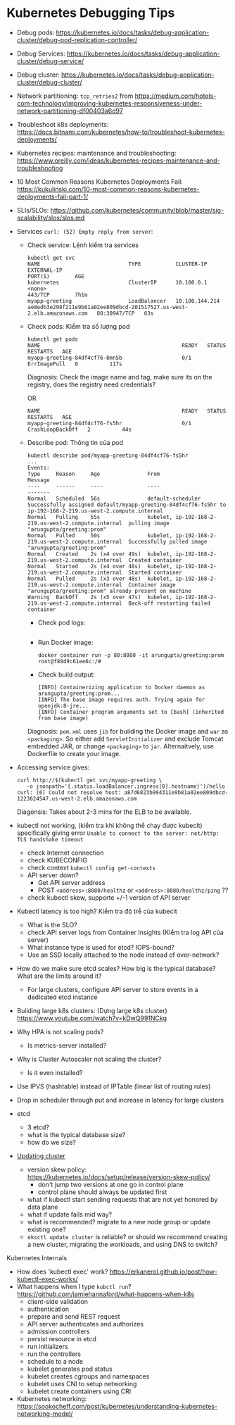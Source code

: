 # Kubernetes Debugging Tips

- Debug pods: https://kubernetes.io/docs/tasks/debug-application-cluster/debug-pod-replication-controller/
- Debug Services: https://kubernetes.io/docs/tasks/debug-application-cluster/debug-service/
- Debug cluster: https://kubernetes.io/docs/tasks/debug-application-cluster/debug-cluster/
- Network partitioning: `tcp_retries2` from https://medium.com/hotels-com-technology/improving-kubernetes-responsiveness-under-network-partitioning-df00403a6d97
- Troubleshoot k8s deployments: https://docs.bitnami.com/kubernetes/how-to/troubleshoot-kubernetes-deployments/
- Kubernetes recipes: maintenance and troubleshooting: https://www.oreilly.com/ideas/kubernetes-recipes-maintenance-and-troubleshooting
- 10 Most Common Reasons Kubernetes Deployments Fail: https://kukulinski.com/10-most-common-reasons-kubernetes-deployments-fail-part-1/
- SLIs/SLOs: https://github.com/kubernetes/community/blob/master/sig-scalability/slos/slos.md
- Services `curl: (52) Empty reply from server`:
  - Check service: Lệnh kiểm tra services

    ```
    kubectl get svc
    NAME                            TYPE           CLUSTER-IP       EXTERNAL-IP                                                              PORT(S)        AGE
    kubernetes                      ClusterIP      10.100.0.1       <none>                                                                   443/TCP        7h1m
    myapp-greeting                  LoadBalancer   10.100.144.214   ae8edb3e298f211e9b81a02ee809dbcd-201517527.us-west-2.elb.amazonaws.com   80:30947/TCP   63s
    ```

  - Check pods: Kiểm tra số lượng pod

    ```
    kubectl get pods
    NAME                                             READY   STATUS         RESTARTS   AGE
    myapp-greeting-84df4cf76-8mn5b                   0/1     ErrImagePull   0          117s
    ```

    Diagnosis: Check the image name and tag, make sure its on the registry, does the registry need credentials?

    OR

    ```
    NAME                                             READY   STATUS             RESTARTS   AGE
    myapp-greeting-84df4cf76-fs5hr                   0/1     CrashLoopBackOff   2          44s
    ```

  - Describe pod: Thông tin của pod

    ```
    kubectl describe pod/myapp-greeting-84df4cf76-fs5hr
    ...
    Events:
    Type     Reason     Age               From                                                  Message
    ----     ------     ----              ----                                                  -------
    Normal   Scheduled  56s               default-scheduler                                     Successfully assigned default/myapp-greeting-84df4cf76-fs5hr to ip-192-168-2-219.us-west-2.compute.internal
    Normal   Pulling    55s               kubelet, ip-192-168-2-219.us-west-2.compute.internal  pulling image "arungupta/greeting:prom"
    Normal   Pulled     50s               kubelet, ip-192-168-2-219.us-west-2.compute.internal  Successfully pulled image "arungupta/greeting:prom"
    Normal   Created    2s (x4 over 49s)  kubelet, ip-192-168-2-219.us-west-2.compute.internal  Created container
    Normal   Started    2s (x4 over 48s)  kubelet, ip-192-168-2-219.us-west-2.compute.internal  Started container
    Normal   Pulled     2s (x3 over 48s)  kubelet, ip-192-168-2-219.us-west-2.compute.internal  Container image "arungupta/greeting:prom" already present on machine
    Warning  BackOff    2s (x5 over 47s)  kubelet, ip-192-168-2-219.us-west-2.compute.internal  Back-off restarting failed container
    ```

    - Check pod logs:

      ```
      ```

    - Run Docker image: 

      ```
      docker container run -p 80:8080 -it arungupta/greeting:prom
      root@f88d9c61ee6c:/# 
      ```

    - Check build output:

      ```
      [INFO] Containerizing application to Docker daemon as arungupta/greeting:prom...
      [INFO] The base image requires auth. Trying again for openjdk:8-jre...
      [INFO] Container program arguments set to [bash] (inherited from base image)
      ```

    Diagnosis: `pom.xml` uses `jib` for building the Docker image and `war` as `<packaging>`. So either add `ServletInitializer` and exclude Tomcat embedded JAR, or change `<packaging>` to `jar`. Alternaitvely, use Dockerfile to create your image.

- Accessing service gives:

  ```
  curl http://$(kubectl get svc/myapp-greeting \
     -o jsonpath='{.status.loadBalancer.ingress[0].hostname}')/hello
  curl: (6) Could not resolve host: a87d6823b994311e9b81a02ee809dbcd-1223624547.us-west-2.elb.amazonaws.com
  ```

  Diagonsis: Takes about 2-3 mins for the ELB to be available.

- kubectl not working, (kiểm tra khi không thể chạy được kubeclt) specifically giving error `Unable to connect to the server: net/http: TLS handshake timeout`
  - check Internet connection
  - check KUBECONFIG
  - check context `kubectl config get-contexts`
  - API server down?
    - Get API server address
    - POST `<address>:8080/healthz` or `<address>:8080/healthz/ping` ??
  - check kubectl skew, supporte +/-1 version of API server
- Kubectl latency is too high? Kiểm tra độ trễ của kubeclt
  - What is the SLO?
  - check API server logs from Container Insights (Kiểm tra log API của server)
  - What instance type is used for etcd? IOPS-bound?
  - Use an SSD locally attached to the node instead of over-network?
- How do we make sure etcd scales? How big is the typical database? What are the limits around it?
  - For large clusters, configure API server to store events in a dedicated etcd instance
- Building large k8s clusters: (Dựng large k8s cluster) https://www.youtube.com/watch?v=kDwQ991NCkg
- Why HPA is not scaling pods? 
  - Is metrics-server installed?
- Why is Cluster Autoscaler not scaling the cluster?
  - Is it even installed? 
- Use IPVS (hashtable) instead of IPTable (linear list of routing rules)
- Drop in scheduler through put and increase in latency for large clusters
- etcd
  - 3 etcd?
  - what is the typical database size?
  - how do we size?
- [Updating cluster](http://arun-gupta.github.io/update-eks-cluster/)
  - version skew policy: https://kubernetes.io/docs/setup/release/version-skew-policy/
  	- don't jump two versions at one go in control plane
  	- control plane should always be updated first
  - what if kubectl start sending requests that are not yet honored by data plane
  - what if update fails mid way?
  - what is recommended? migrate to a new node group or update existing one?
  - `eksctl update cluster` is reliable? or should we recommend creating a new cluster, migrating the workloads, and using DNS to switch?


Kubernetes Internals

- How does 'kubectl exec' work? https://erkanerol.github.io/post/how-kubectl-exec-works/
- What happens when I type `kubctl run`? https://github.com/jamiehannaford/what-happens-when-k8s
  - client-side validation
  - authentication
  - prepare and send REST request
  - API server authenticates and authorizes
  - admission controllers
  - persist resource in etcd
  - run initializers
  - run the controllers
  - schedule to a node
  - kubelet generates pod status
  - kubelet creates cgroups and namespaces
  - kubelet uses CNI to setup networking
  - kubelet create containers using CRI  
- Kubernetes networking: https://sookocheff.com/post/kubernetes/understanding-kubernetes-networking-model/
